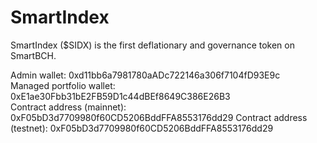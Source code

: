 # SmartIndex
SmartIndex ($SIDX) is the first deflationary and governance token on SmartBCH.

Admin wallet: 0xd11bb6a7981780aADc722146a306f7104fD93E9c \
Managed portfolio wallet: 0xE1ae30Fbb31bE2FB59D1c44dBEf8649C386E26B3 \
Contract address (mainnet): 0xF05bD3d7709980f60CD5206BddFFA8553176dd29
Contract address (testnet): 0xF05bD3d7709980f60CD5206BddFFA8553176dd29 


